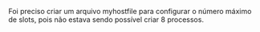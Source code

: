 Foi preciso criar um arquivo myhostfile para configurar o número máximo de slots, pois não estava sendo possível criar 8 processos.

